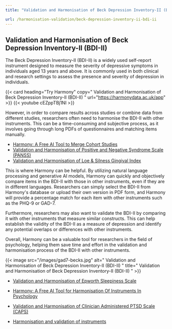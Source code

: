 ```yaml
---
title: "Validation and Harmonisation of Beck Depression Inventory-II (BDI-II)"

url: /harmonisation-validation/beck-depression-inventory-ii-bdi-ii
---
```


## Validation and Harmonisation of Beck Depression Inventory-II (BDI-II)

The Beck Depression Inventory-II (BDI-II) is a widely used self-report instrument designed to measure the severity of depressive symptoms in individuals aged 13 years and above. It is commonly used in both clinical and research settings to assess the presence and severity of depression in individuals.

{{< card heading="Try Harmony" copy=" Validation and Harmonisation of Beck Depression Inventory-II (BDI-II) " url="https://harmonydata.ac.uk/app" >}}
{{< youtube cEZppTBj1NI >}}

However, in order to compare results across studies or combine data from different studies, researchers often need to harmonise the BDI-II with other instruments. This can be a time-consuming and subjective process, as it involves going through long PDFs of questionnaires and matching items manually.

* [Harmony: A Free AI Tool to Merge Cohort Studies](/item-harmonisation/harmony-a-free-ai-tool-to-merge-cohort-studies)
* [Validation and Harmonisation of Positive and Negative Syndrome Scale (PANSS)](/harmonisation-validation/positive-and-negative-syndrome-scale-panss)
* [Validation and Harmonisation of Loe & Silness Gingival Index](/harmonisation-validation/loe-silness-gingival-index)

This is where Harmony can be helpful. By utilizing natural language processing and generative AI models, Harmony can quickly and objectively compare items in the BDI-II with those in other instruments, even if they are in different languages. Researchers can simply select the BDI-II from Harmony's database or upload their own version in PDF form, and Harmony will provide a percentage match for each item with other instruments such as the PHQ-9 or GAD-7.

Furthermore, researchers may also want to validate the BDI-II by comparing it with other instruments that measure similar constructs. This can help establish the validity of the BDI-II as a measure of depression and identify any potential overlaps or differences with other instruments.

Overall, Harmony can be a valuable tool for researchers in the field of psychology, helping them save time and effort in the validation and harmonisation process of the BDI-II with other instruments. 


{{< image src="/images/gad7-becks.jpg" alt=" Validation and Harmonisation of Beck Depression Inventory-II (BDI-II) " title=" Validation and Harmonisation of Beck Depression Inventory-II (BDI-II) " >}}









* [Validation and Harmonisation of Epworth Sleepiness Scale](/harmonisation-validation/epworth-sleepiness-scale)
* [Harmony: A Free AI Tool for Harmonisation Of Instruments In Psychology](/item-harmonisation/harmony-a-free-ai-tool-for-harmonisation-of-instruments-in-psychology)
* [Validation and Harmonisation of Clinician Administered PTSD Scale (CAPS)](/harmonisation-validation/clinician-administered-ptsd-scale-caps)

* [Harmonisation and validation of instruments](/harmonisation-validation/)